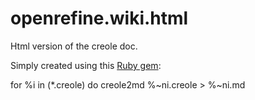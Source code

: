 # openrefine.wiki.html
Html version of the creole doc.

Simply created using this [Ruby gem](https://github.com/weakish/creole2md):

for %i in (*.creole) do creole2md %~ni.creole > %~ni.md

